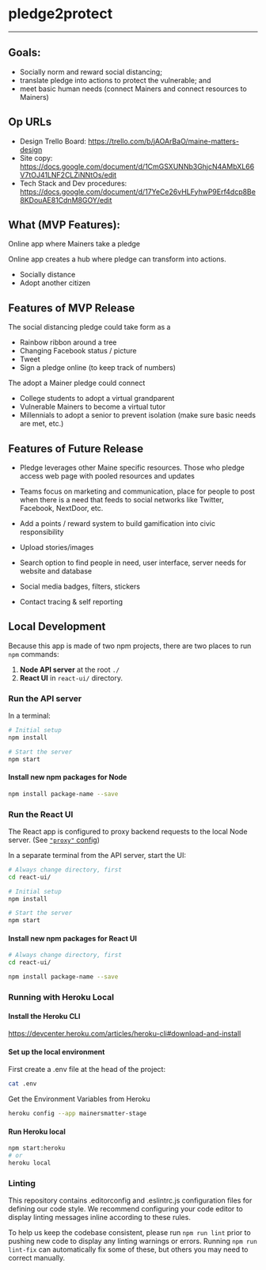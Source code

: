 # pledge2protect
___

## Goals:
- Socially norm and reward social distancing;
- translate pledge into actions to protect the vulnerable; and
- meet basic human needs (connect Mainers and connect resources to Mainers)

## Op URLs
- Design Trello Board: https://trello.com/b/jAOArBaO/maine-matters-design
- Site copy: https://docs.google.com/document/d/1CmGSXUNNb3GhjcN4AMbXL66V7tOJ41LNF2CLZiNNtOs/edit
- Tech Stack and Dev procedures: https://docs.google.com/document/d/17YeCe26vHLFyhwP9Erf4dcp8Be8KDouAE81CdnM8GOY/edit

## What (MVP Features):
Online app where Mainers take a pledge

Online app creates a hub where pledge can transform into actions.
- Socially distance
- Adopt another citizen

## Features of MVP Release
The social distancing pledge could take form as a
- Rainbow ribbon around a tree
- Changing Facebook status / picture
- Tweet
- Sign a pledge online (to keep track of numbers)

The adopt a Mainer pledge could connect
- College students to adopt a virtual grandparent
- Vulnerable Mainers to become a virtual tutor
- Millennials to adopt a senior to prevent isolation (make sure basic needs are met, etc.)

## Features of Future Release

- Pledge leverages other Maine specific resources. Those who pledge access web page with pooled resources and updates

- Teams focus on marketing and communication, place for people to post when there is a need that feeds to social networks like Twitter, Facebook, NextDoor, etc.

 - Add a points / reward system to build gamification into civic responsibility

 - Upload stories/images

 - Search option to find people in need, user interface, server needs for website and database

 - Social media badges, filters, stickers

 - Contact tracing & self reporting

## Local Development

Because this app is made of two npm projects, there are two places to run `npm` commands:

1. **Node API server** at the root `./`
1. **React UI** in `react-ui/` directory.

### Run the API server

In a terminal:

```bash
# Initial setup
npm install

# Start the server
npm start
```

#### Install new npm packages for Node

```bash
npm install package-name --save
```


### Run the React UI

The React app is configured to proxy backend requests to the local Node server. (See [`"proxy"` config](react-ui/package.json))

In a separate terminal from the API server, start the UI:

```bash
# Always change directory, first
cd react-ui/

# Initial setup
npm install

# Start the server
npm start
```

#### Install new npm packages for React UI

```bash
# Always change directory, first
cd react-ui/

npm install package-name --save
```

### Running with Heroku Local
#### Install the Heroku CLI
https://devcenter.heroku.com/articles/heroku-cli#download-and-install

#### Set up the local environment
First create a .env file at the head of the project:
```bash
cat .env
```

Get the Environment Variables from Heroku
```bash
heroku config --app mainersmatter-stage
```

#### Run Heroku local
```bash
npm start:heroku
# or
heroku local
```

### Linting

This repository contains .editorconfig and .eslintrc.js configuration files for defining our code style. We recommend configuring your code editor to display linting messages inline according to these rules.

To help us keep the codebase consistent, please run `npm run lint` prior to pushing new code to display any linting warnings or errors. Running `npm run lint-fix` can automatically fix some of these, but others you may need to correct manually.
